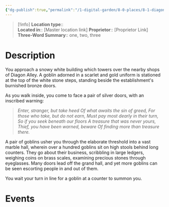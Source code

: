 ```yaml
---
{"dg-publish":true,"permalink":"/1-digital-garden/8-0-places/8-1-diagon-alley/8-1-08-gringott-s-bank/","tags":["#place","#diagon-alley","#service-building"]}
---
```


>[!info]
>**Location type**::  
>**Located in**:: [Master location link]
>**Proprietor**:: [Proprietor Link]
>**Three-Word Summary**:: one, two, three 

# Description

You approach a snowy white building which towers over the nearby shops of Diagon Alley. A goblin adorned in a scarlet and gold uniform is stationed at the top of the white stone steps, standing beside the establishment's burnished bronze doors. 

As you walk inside, you come to face a pair of silver doors, with an inscribed warning:

>*Enter, stranger, but take heed* 
>*Of what awaits the sin of greed,*
>*For those who take, but do not earn,* 
>*Must pay most dearly in their turn,*
>*So if you seek beneath our floors* 
>*A treasure that was never yours,*
>*Thief, you have been warned, beware* 
>*Of finding more than treasure there.*

A pair of goblins usher you through the elaborate threshold into a vast marble hall, wherein over a hundred goblins sit on high stools behind long counters. They go about their business, scribbling in large ledgers, weighing coins on brass scales, examining precious stones through eyeglasses. Many doors lead off the grand hall, and yet more goblins can be seen escorting people in and out of them.

You wait your turn in line for a goblin at a counter to summon you.

# Events


